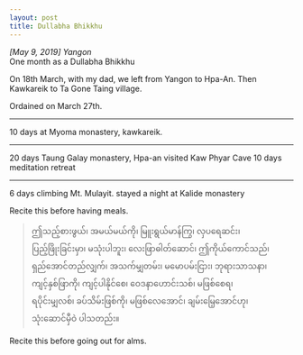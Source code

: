 ```yaml
---
layout: post
title: Dullabha Bhikkhu
---
```


*[May 9, 2019] Yangon*  
One month as a Dullabha Bhikkhu 


On 18th March, with my dad, we left from Yangon to Hpa-An. Then Kawkareik to Ta Gone Taing village. 

Ordained on March 27th. 

___

10 days at Myoma monastery, kawkareik. 

---

20 days Taung Galay monastery, Hpa-an
visited Kaw Phyar Cave 
10 days meditation retreat 
***

6 days climbing Mt. Mulayit. 
stayed a night at Kalide monastery 

Recite this before having meals. 
> ဤသည့်စားဖွယ်၊ အမယ်မယ်ကို၊ မြူးရွယ်မာန်ကြွ၊ လှပရေဆင်း၊  
> ပြည့်ဖြိုးခြင်းမှာ၊ မသုံးပါဘူး၊ လေးဖြာဓါတ်ဆောင်၊ ဤကိုယ်ကောင်သည်၊  
> ရှည်အောင်တည်လျှက်၊ အသက်မျှတမ်း၊ မမောပမ်းငြား၊ ဘုရားသာသနာ၊  
> ကျင့်နှစ်ဖြာကို၊ ကျင့်ပါနိုင်စေ၊ ဝေဒနာဟောင်းသစ်၊ မဖြစ်စေရ၊  
> ရပိုင်းမျှလစ်၊ ခပ်သိမ်းဖြစ်ကို၊ မဖြစ်လေအောင်၊ ချမ်းမြေ့အောင်ဟု၊  
> သုံးဆောင်မှီဝဲ ပါသတည်း။ 

Recite this before going out for alms. 
> 
